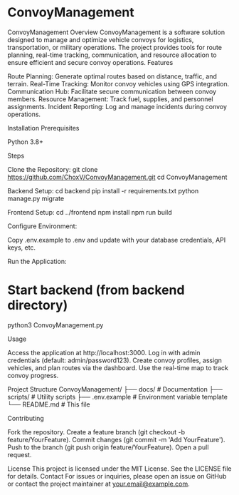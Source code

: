 # ConvoyManagement
ConvoyManagement
Overview
ConvoyManagement is a software solution designed to manage and optimize vehicle convoys for logistics, transportation, or military operations. The project provides tools for route planning, real-time tracking, communication, and resource allocation to ensure efficient and secure convoy operations.
Features

Route Planning: Generate optimal routes based on distance, traffic, and terrain.
Real-Time Tracking: Monitor convoy vehicles using GPS integration.
Communication Hub: Facilitate secure communication between convoy members.
Resource Management: Track fuel, supplies, and personnel assignments.
Incident Reporting: Log and manage incidents during convoy operations.

Installation
Prerequisites

Python 3.8+


Steps

Clone the Repository:
git clone https://github.com/ChoxV/ConvoyManagement.git
cd ConvoyManagement


Backend Setup:
cd backend
pip install -r requirements.txt
python manage.py migrate


Frontend Setup:
cd ../frontend
npm install
npm run build


Configure Environment:

Copy .env.example to .env and update with your database credentials, API keys, etc.


Run the Application:
# Start backend (from backend directory)
python3 ConvoyManagement.py 



Usage

Access the application at http://localhost:3000.
Log in with admin credentials (default: admin/password123).
Create convoy profiles, assign vehicles, and plan routes via the dashboard.
Use the real-time map to track convoy progress.

Project Structure
ConvoyManagement/
├── docs/                   # Documentation
├── scripts/                # Utility scripts
├── .env.example            # Environment variable template
└── README.md               # This file

Contributing

Fork the repository.
Create a feature branch (git checkout -b feature/YourFeature).
Commit changes (git commit -m 'Add YourFeature').
Push to the branch (git push origin feature/YourFeature).
Open a pull request.

License
This project is licensed under the MIT License. See the LICENSE file for details.
Contact
For issues or inquiries, please open an issue on GitHub or contact the project maintainer at your.email@example.com.
